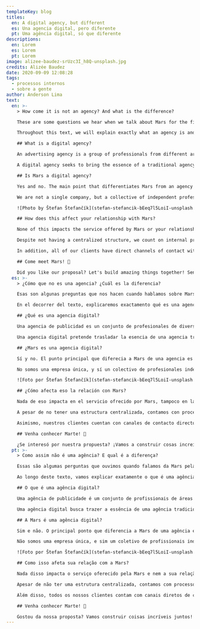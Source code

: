 ```yaml
---
templateKey: blog
titles:
  en: A digital agency, but different
  es: Una agencia digital, pero diferente
  pt: Uma agência digital, só que diferente
descriptions:
  en: Lorem
  es: Lorem
  pt: Lorem
image: alizee-baudez-srUzc3I_h8Q-unsplash.jpg
credits: Alizée Baudez
date: 2020-09-09 12:08:28
tags:
  - processos internos
  - sobre a gente
author: Anderson Lima
text:
  en: >-
    > How come it is not an agency? And what is the difference?

    These are some questions we hear when we talk about Mars for the first time to clients, providers and even colleagues.

    Throughout this text, we will explain exactly what an agency is and why we don't consider ourselves one.

    ## What is a digital agency?

    An advertising agency is a group of professionals from different areas who work together to communicate for your brand. Copywriters, designers and programmers are some of those.

    A digital agency seeks to bring the essence of a traditional agency to an online environment, prioritizing the use of digital media to communicate with its clients, giving up even a physical space for meetings.

    ## Is Mars a digital agency?

    Yes and no. The main point that differentiates Mars from an agency is our internal organization.

    We are not a single company, but a collective of independent professionals working under the same name. This means that all the members are here because they believe in the project. In addition, our structure is totally horizontal: there is no traditional _boss_ figure and everyone has an active voice in decisions, helping to build our future. This system also allows our team to work in an open and inclusive environment and allows flexible schedules and scalable demands, increasing productivity and also the quality of life of the professionals.

    ![Photo by Štefan Štefančík](stefan-stefancik-bEeq7l5LoiI-unsplash.jpg)

    ## How does this affect your relationship with Mars?

    None of this impacts the service offered by Mars or your relationship as a client with us.

    Despite not having a centralized structure, we count on internal processes that guarantee the quality of the services offered, starting from the selection of the professionals that are part of the collective to the materials finalized and delivered to our clients.

    In addition, all of our clients have direct channels of contact with Mars, having at their disposal telephone, email, WhatsApp and social networks.

    ## Come meet Mars! 🚀

    Did you like our proposal? Let's build amazing things together! Send an email to [hi@marscollective.co](mailto:hi@marscollective.co) or a message to [our WhatsApp](https://wa.me/5545991328593) or the [form on our website](/#contact) and come see what we can do for your company.
  es: >-
    > ¿Cómo que no es una agencia? ¿Cuál es la diferencia?

    Esas son algunas preguntas que nos hacen cuando hablamos sobre Mars por la primera vez a nuestros clientes, proveedores e incluso colegas profesionales.

    En el decorrer del texto, explicaremos exactamento qué es una agencia y porqué no nos consideramos una.

    ## ¿Qué es una agencia digital?

    Una agencia de publicidad es un conjunto de profesionales de diversas áreas, que trabajan juntos para comunicar. Redactores, Diseñadores y Programadores son algunos de ellos.

    Una agencia digital pretende trasladar la esencia de una agencia tradicional para un ambiente online, priorizando el uso de medios digitales para comunicarse con sus clientes, inclusive, dejando de lado el uso de espacio físico para reuniones.

    ## ¿Mars es una agencia digital?

    Sí y no. El punto principal que diferecia a Mars de una agencia es nuestra organización interna.

    No somos una empresa única, y sí un colectivo de profesionales independientes trabajando bajo un mismo nombre. Eso significa que todos los miembros hacen parte del equipo porque creen en el proyecto. Además, nuestra estructura es totalmente horizontal: no existe la figura tradicional de jefe y todos tienen voz activa en las decisiones, ayudando a construir nuestro futuro. Ese sistema también permite que nuestro equipo trabaje en un ambiente abierto e inclusivo, así como horarios flexibles y demandas escalables, aumentando la productividad, y claro, la calidad de vida de los profesionales.

    ![Foto por Štefan Štefančík](stefan-stefancik-bEeq7l5LoiI-unsplash.jpg)

    ## ¿Cómo afecta eso la relación con Mars?

    Nada de eso impacta en el servicio ofrecido por Mars, tampoco en la relación de clientes con nosotros.

    A pesar de no tener una estructura centralizada, contamos con procesos internos que garantizan la calidad de nuestros servicios ofrecidos, comenzando desde la selección de profesionales que hacen parte del colectivo, hasta los materiales finalizados y entregados a nuestros clientes.

    Asimismo, nuestros clientes cuentan con canales de contacto directo con Mars, teniendo a disposición teléfono, e-mail y WhatsApp.

    ## Venha conhecer Marte! 🚀

    ¿Se interesó por nuestra propuesta? ¡Vamos a construir cosas increíbles juntos! Envíenos un e-mail a [hi@marscollective.co](mailto:hi@marscollective.co) o un mensaje en [nuestro WhatsApp](https://wa.me/5545991328593), o por el [formulario de contacto de nuestro sitio web](/es/#contacto).
  pt: >-
    > Como assim não é uma agência? E qual é a diferença?

    Essas são algumas perguntas que ouvimos quando falamos da Mars pela primeira vez para clientes, fornecedores e até mesmo colegas de profissão.

    Ao longo deste texto, vamos explicar exatamente o que é uma agência e o porquê de não nos considerarmos uma.

    ## O que é uma agência digital?

    Uma agência de publicidade é um conjunto de profissionais de áreas diversas que, juntos, trabalham para comunicar. Redatores, designers e programadores são alguns deles.

    Uma agência digital busca trazer a essência de uma agência tradicional para um ambiente online, priorizando o uso de meios digitais para se comunicar com seus clientes, abrindo mão até mesmo de um espaço físico para reuniões.

    ## A Mars é uma agência digital?

    Sim e não. O principal ponto que diferencia a Mars de uma agência é a nossa organização interna.

    Não somos uma empresa única, e sim um coletivo de profissionais independentes trabalhando sob um mesmo nome. Isso significa que todos os membros estão aqui pois acreditam no projeto. Além disso, nossa estrutura é totalmente horizontal: não existe a figura tradicional de _chefe_ e todos têm voz ativa nas decisões, ajudando a construir nosso futuro. Esse sistema também permite que nossa equipe trabalhe em um ambiente aberto e inclusivo e permite horários flexíveis e demandas escaláveis, aumentando a produtividade e, é claro, a qualidade de vida dos profissionais.

    ![Foto por Štefan Štefančík](stefan-stefancik-bEeq7l5LoiI-unsplash.jpg)

    ## Como isso afeta sua relação com a Mars?

    Nada disso impacta o serviço oferecido pela Mars e nem a sua relação como cliente com a gente.

    Apesar de não ter uma estrutura centralizada, contamos com processos internos que garantem a qualidade dos serviços oferecidos, começando desde a seleção dos profissionais que fazem parte do coletivo até os materiais finalizados e entregues para nossos clientes.

    Além disso, todos os nossos clientes contam com canais diretos de contato com a Mars, tendo a sua disposição telefone, email, WhatsApp e redes sociais.

    ## Venha conhecer Marte! 🚀

    Gostou da nossa proposta? Vamos construir coisas incríveis juntos! Envie um email para [hi@marscollective.co](mailto:hi@marscollective.co) ou uma mensagem para [nosso WhatsApp](https://wa.me/5545991328593) ou pelo [formulário em nosso site](/pt/#contato) e venha conhecer o que podemos fazer por sua empresa.
---
```

